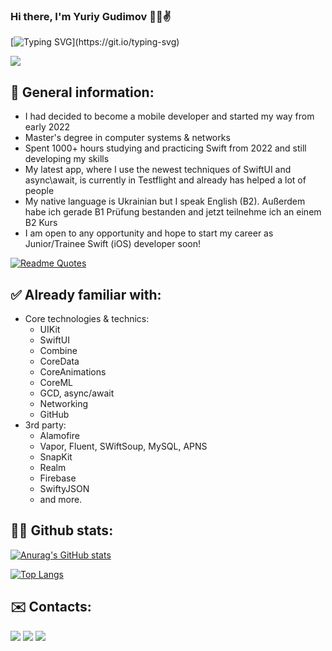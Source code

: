 ### Hi there, I'm Yuriy Gudimov 👋🤗✌️

[![Typing SVG](https://readme-typing-svg.herokuapp.com?font=Fira+Code&pause=1000&color=02F79E&width=435&lines=I+am+a+Mobile+Dev;Hardworking+and+cheerful+guy;Welcome+to+my+page!)](https://git.io/typing-svg)

![](https://komarev.com/ghpvc/?username=advanc3dUA&color=ff69b4)
## 🙈 General information:
* I had decided to become a mobile developer and started my way from early 2022
* Master's degree in computer systems & networks
* Spent 1000+ hours studying and practicing Swift from 2022 and still developing my skills
* My latest app, where I use the newest techniques of SwiftUI and async\await, is currently in Testflight and already has helped a lot of people
* My native language is Ukrainian but I speak English (B2). Außerdem habe ich gerade B1 Prüfung bestanden and jetzt teilnehme ich an einem B2 Kurs
* I am open to any opportunity and hope to start my career as Junior/Trainee Swift (iOS) developer soon!

[![Readme Quotes](https://quotes-github-readme.vercel.app/api?type=horizontal&theme=dracula)](https://github.com/piyushsuthar/github-readme-quotes)

## ✅ Already familiar with:
* Core technologies & technics:
  * UIKit
  * SwiftUI
  * Combine
  * CoreData
  * CoreAnimations
  * CoreML
  * GCD, async/await
  * Networking
  * GitHub
* 3rd party:
  * Alamofire
  * Vapor, Fluent, SWiftSoup, MySQL, APNS
  * SnapKit
  * Realm
  * Firebase
  * SwiftyJSON
  * and more.

## 👨‍💻 Github stats:
[![Anurag's GitHub stats](https://github-readme-stats.vercel.app/api?username=advanc3dUA&hide=prs,contribs&theme=dracula)](https://github.com/anuraghazra/github-readme-stats)

[![Top Langs](https://github-readme-stats.vercel.app/api/top-langs/?username=advanc3dUA&theme=dracula&layout=compact)](https://github.com/anuraghazra/github-readme-stats)

## ✉️ Contacts:

[![](https://img.shields.io/badge/Telegram-2CA5E0?style=flat&logo=telegram&logoColor=white)](https://t.me/advanc3d) [![](https://img.shields.io/badge/Gmail-D14836?style=flat&logo=gmail&logoColor=white)](mailto:gudimovyuriy@gmail.com) [![](https://img.shields.io/badge/LinkedIn-0077B5?style=flat&logo=linkedin&logoColor=white
)](https://www.linkedin.com/in/yuriy-gudimov-6b14532bb/)

<!--**advanc3dUA/advanc3dUA** is a ✨ _special_ ✨ repository because its `README.md` (this file) appears on your GitHub profile.

Here are some ideas to get you started:

- 🔭 I’m currently working on ...
- 🌱 I’m currently learning ...
- 👯 I’m looking to collaborate on ...
- 🤔 I’m looking for help with ...
- 💬 Ask me about ...
- 📫 How to reach me: ...
- 😄 Pronouns: ...
- ⚡ Fun fact: ...
-->
